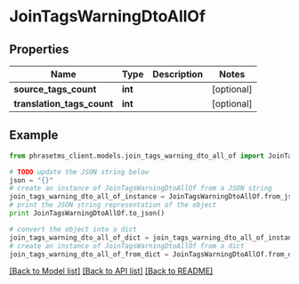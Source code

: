 # JoinTagsWarningDtoAllOf

## Properties

| Name                       | Type    | Description | Notes      |
| -------------------------- | ------- | ----------- | ---------- |
| **source_tags_count**      | **int** |             | [optional] |
| **translation_tags_count** | **int** |             | [optional] |

## Example

```python
from phrasetms_client.models.join_tags_warning_dto_all_of import JoinTagsWarningDtoAllOf

# TODO update the JSON string below
json = "{}"
# create an instance of JoinTagsWarningDtoAllOf from a JSON string
join_tags_warning_dto_all_of_instance = JoinTagsWarningDtoAllOf.from_json(json)
# print the JSON string representation of the object
print JoinTagsWarningDtoAllOf.to_json()

# convert the object into a dict
join_tags_warning_dto_all_of_dict = join_tags_warning_dto_all_of_instance.to_dict()
# create an instance of JoinTagsWarningDtoAllOf from a dict
join_tags_warning_dto_all_of_from_dict = JoinTagsWarningDtoAllOf.from_dict(join_tags_warning_dto_all_of_dict)
```

[[Back to Model list]](../README.md#documentation-for-models) [[Back to API list]](../README.md#documentation-for-api-endpoints) [[Back to README]](../README.md)
